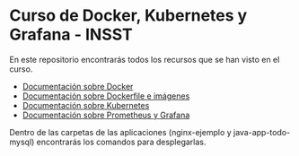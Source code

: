 # Curso de Docker, Kubernetes y Grafana - INSST

En este repositorio encontrarás todos los recursos que se han visto en el curso. 

- [Documentación sobre Docker](docker.md)
- [Documentación sobre Dockerfile e imágenes](dockerfile.md)
- [Documentación sobre Kubernetes](kubernetes/README.md)
- [Documentación sobre Prometheus y Grafana](prometheus-grafana/README.md)

Dentro de las carpetas de las aplicaciones (nginx-ejemplo y java-app-todo-mysql) encontrarás los comandos para desplegarlas.